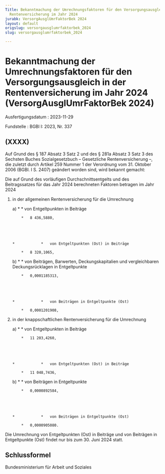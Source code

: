 ```yaml
---
Title: Bekanntmachung der Umrechnungsfaktoren für den Versorgungsausgleich in der
  Rentenversicherung im Jahr 2024
jurabk: VersorgAusglUmrFaktorBek 2024
layout: default
origslug: versorgausglumrfaktorbek_2024
slug: versorgausglumrfaktorbek_2024

---
```


# Bekanntmachung der Umrechnungsfaktoren für den Versorgungsausgleich in der Rentenversicherung im Jahr 2024 (VersorgAusglUmrFaktorBek 2024)

Ausfertigungsdatum
:   2023-11-29

Fundstelle
:   BGBl I: 2023, Nr. 337


## (XXXX)

Auf Grund des § 187 Absatz 3 Satz 2 und des § 281a Absatz 3 Satz 3 des Sechsten Buches Sozialgesetzbuch – Gesetzliche Rentenversicherung –, die zuletzt durch Artikel 259 Nummer 1 der Verordnung vom 31. Oktober 2006 (BGBl. I S. 2407) geändert worden sind, wird bekannt gemacht:

Die auf Grund des vorläufigen Durchschnittsentgelts und des Beitragssatzes für das Jahr 2024 berechneten Faktoren betragen im Jahr 2024

1.  in der allgemeinen Rentenversicherung für die Umrechnung

    a)
        *            *   von Entgeltpunkten in Beiträge

            *   8 436,5880,





        *            *   von Entgeltpunkten (Ost) in Beiträge

            *   8 320,1065,





    b)
        *            *   von Beiträgen, Barwerten, Deckungskapitalien und vergleichbaren Deckungsrücklagen
                in Entgeltpunkte

            *   0,0001185313,





        *            *   von Beiträgen in Entgeltpunkte (Ost)

            *   0,0001201908,








2.  in der knappschaftlichen Rentenversicherung für die Umrechnung

    a)
        *            *   von Entgeltpunkten in Beiträge

            *   11 203,4260,





        *            *   von Entgeltpunkten (Ost) in Beiträge

            *   11 048,7436,





    b)
        *            *   von Beiträgen in Entgeltpunkte

            *   0,0000892584,





        *            *   von Beiträgen in Entgeltpunkte (Ost)

            *   0,0000905080.










Die Umrechnung von Entgeltpunkten (Ost) in Beiträge und von Beiträgen in Entgeltpunkte (Ost) findet nur bis zum 30. Juni 2024 statt.


## Schlussformel

Bundesministerium für Arbeit und Soziales

